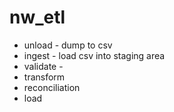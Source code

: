 # nw_etl

* unload - dump to csv
* ingest - load csv into staging area
* validate - 
* transform
* reconciliation
* load
